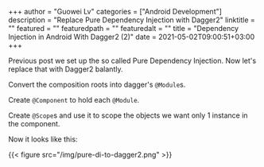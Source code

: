 +++
author = "Guowei Lv"
categories = ["Android Development"]
description = "Replace Pure Dependency Injection with Dagger2"
linktitle = ""
featured = ""
featuredpath = ""
featuredalt = ""
title = "Dependency Injection in Android With Dagger2 (2)"
date = 2021-05-02T09:00:51+03:00
+++

Previous post we set up the so called Pure Dependency Injection. Now let's replace that with Dagger2 balantly.

Convert the composition roots into dagger's `@Module`s.


Create `@Component` to hold each `@Module`.

Create `@Scope`s and use it to scope the objects we want only 1 instance in the component.

Now it looks like this:

{{< figure src="/img/pure-di-to-dagger2.png" >}}



